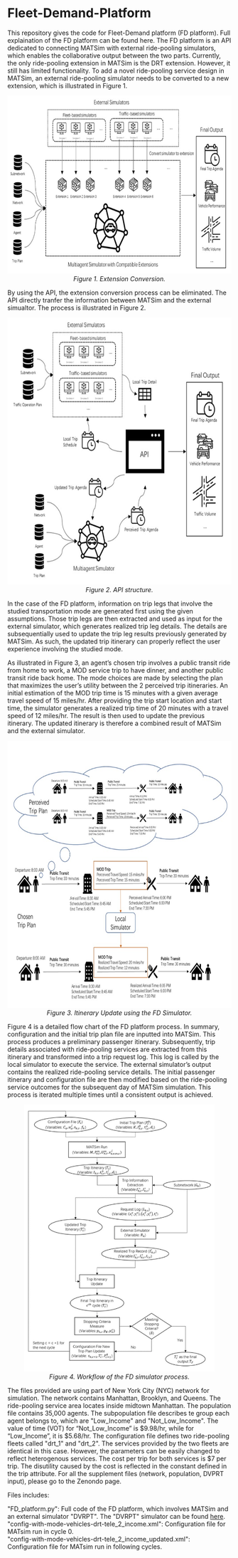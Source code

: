 # Fleet-Demand-Platform
This repository gives the code for Fleet-Demand platform (FD platform). Full explaination of the FD platform can be found here. The FD platform is an API dedicated to connecting MATSim with external ride-pooling simulators, which enables the collaborative output between the two parts. Currently, the only ride-pooling extension in MATSim is the DRT extension. However, it still has limited functionality. To add a novel ride-pooling service design in MATSim, an external ride-pooling simulator needs to be converted to a new extension, which is illustrated in Figure 1.

<p align="center">
  <img src="https://github.com/BUILTNYU/Fleet-Demand-Platform/blob/main/Figures/Extension%20Conversion.jpg",width="600" height="400">
  <br>
  <em>Figure 1. Extension Conversion.</em>
</p>

By using the API, the extension conversion process can be eliminated. The API directly tranfer the information between MATSim and the external simualtor. The process is illustrated in Figure 2.

<p align="center">
  <img src="https://github.com/BUILTNYU/Fleet-Demand-Platform/blob/main/Figures/API%20structure.jpg",width="600" height="600">
  <br>
  <em>Figure 2. API structure.</em>
</p>

In the case of the FD platform, information on trip legs that involve the studied transportation mode are generated first using the given assumptions. Those trip legs are then extracted and used as input for the external simulator, which generates realized trip leg details. The details are subsequentially used to update the trip leg results previously generated by MATSim. As such, the updated trip itinerary can properly reflect the user experience involving the studied mode.

As illustrated in Figure 3, an agent’s chosen trip involves a public transit ride from home to work, a MOD service trip to have dinner, and another public transit ride back home. The mode choices are made by selecting the plan that maximizes the user’s utility between the 2 perceived trip itineraries. An initial estimation of the MOD trip time is 15 minutes with a given average travel speed of 15 miles/hr. After providing the trip start location and start time, the simulator generates a realized trip time of 20 minutes with a travel speed of 12 miles/hr. The result is then used to update the previous itinerary. The updated itinerary is therefore a combined result of MATSim and the external simulator.

<p align="center">
  <img src="https://github.com/BUILTNYU/Fleet-Demand-Platform/blob/main/Figures/Itinerary_update.jpg",width="600" height="600">
  <br>
  <em>Figure 3. Itinerary Update using the FD Simulator.</em>
</p>

Figure 4 is a detailed flow chart of the FD platform process. In summary, configuration and the initial trip plan file are inputted into MATSim. This process produces a preliminary passenger itinerary. Subsequently, trip details associated with ride-pooling services are extracted from this itinerary and transformed into a trip request log. This log is called by the local simulator to execute the service. The external simulator’s output contains the realized ride-pooling service details. The initial passenger itinerary and configuration file are then modified based on the ride-pooling service outcomes for the subsequent day of MATSim simulation. This process is iterated multiple times until a consistent output is achieved.

<p align="center">
  <img src="https://github.com/BUILTNYU/Fleet-Demand-Platform/blob/main/Figures/Flowchart.jpg",width="300" height="600">
  <br>
  <em>Figure 4. Workflow of the FD simulator process.</em>
</p>

The files provided are using part of New York City (NYC) network for simulation. The network contains Manhattan, Brooklyn, and Queens. The ride-pooling service area locates inside midtown Manhattan. The population file contains 35,000 agents. The subpopulation file describes te group each agent belongs to, which are "Low_Income" and "Not_Low_Income". The value of time (VOT) for “Not_Low_Income” is $9.98/hr, while for “Low_Income”, it is $5.68/hr. The configuration file defines two ride-pooling fleets called "drt_1" and "drt_2". The services provided by the two fleets are identical in this case. However, the parameters can be easily changed to reflect heterogenous services. The cost per trip for both services is $7 per trip. The disutility caused by the cost is reflected in the constant defined in the trip attribute. For all the supplement files (network, population, DVPRT input), please go to the Zenondo page.

Files includes:

"FD_platform.py": Full code of the FD platform, which involves MATSim and an external simulator "DVRPT". The "DVRPT" simulator can be found [here](https://github.com/BUILTNYU/ridepooling-with-transfers).<br>
"config-with-mode-vehicles-drt-tele_2_income.xml": Configuration file for MATsim run in cycle 0.<br>
"config-with-mode-vehicles-drt-tele_2_income_updated.xml": Configuration file for MATsim run in following cycles.<br>
